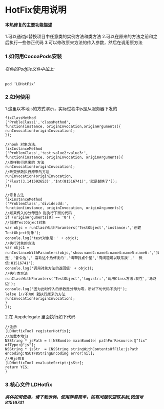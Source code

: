 
# HotFix使用说明
#### 本热修复的主要功能描述
1.可以通过js替换项目中任意类的实例方法和类方法
2.可以在原来的方法之前和之后执行一些修正代码
3.可以修改原来方法的传入参数，然后在调用原方法
### 1.如何用CocoaPods安装
###### 在你的Podfile文件中加上:

```
pod ‘LDHotFix’
```


### 2.如何使用
1.这里以本地js的方式演示，实际过程中js是从服务器下发的

```//hook 类方法
fixClassMethod
('ProbleClass1','classMethod',
function(instance, originInvocation,originArguments){
runInvocation(originInvocation);
});

//hook 对象方法，
fixInstanceMethod
('ProblemClass','test:value2:value3:',
function(instance, originInvocation, originArguments){
//原样执行原来的 方法
runInvocation(originInvocation);
//改变参数执行原来的方法
runInvocation(originInvocation,['Float(3.141592653)','Int(81516741)','就是替换了']);
});

//修复方法
fixInstanceMethod
('ProblemClass','divide:dd:',
function(instance, originInvocation, originArguments){
//如果传入的分母是0 则执行下面的代码
if (originArguments[0] == '0') {
//创建TestObject对象
var objc = runClassWithParamters('TestObject','instance:','创建TestObject对象');
console.log('test对象是：' + objc);
//执行对象的方法
var objc1 = runInstanceWithParamters(objc,'show:name2:name3:name4:name5:name6:','我是','曾令达',' 喜欢这个热修复的','请帮我点个星','有问题可以联系我','  微信:81516741');
console.log('调用对象方法的返回值' + objc1);
//执行类方法
runClassWithParamters('TestObject','log:str:','调用Class方法:我在','马路边');
console.log('因为此时传入的参数是分母为零，所以下句代码不执行');
}else {//不为0 就执行原来的方法
runInvocation(originInvocation);
}
});
```


2.在 Appdelegate 里面执行如下代码

```- (BOOL)application:(UIApplication *)application didFinishLaunchingWithOptions:(NSDictionary *)launchOptions {
//注册
[LDHotfixTool registerHotfix];
//加载本地js
NSString * jsPath = [[NSBundle mainBundle] pathForResource:@"fix" ofType:@"js"];
NSString * jsStr  = [NSString stringWithContentsOfFile:jsPath encoding:NSUTF8StringEncoding error:nil];                                              
//用js修复
[LDHotfixTool evaluateScript:jsStr];
return YES;
}
```
### 3.核心文件 LDHotfix
##### 具体如何使用，请下载示例，使用非常简单，如有问题欢迎联系我,微信号 81516741

